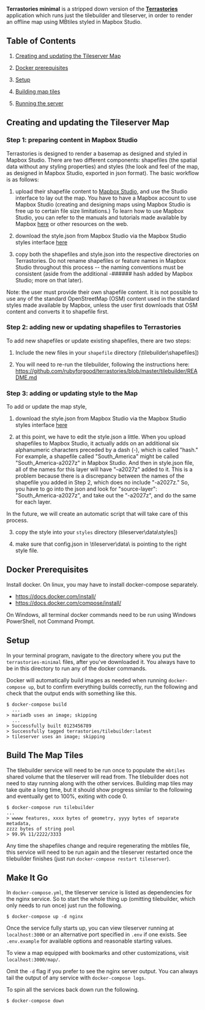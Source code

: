 **Terrastories minimal** is a stripped down version of the [**Terrastories**](http://terrastories.io) application which runs just the tilebuilder and tileserver, in order to render an offline map using MBtiles styled in Mapbox Studio. 

## Table of Contents
1. [Creating and updating the Tileserver Map](#creating-and-updating-the-tileserver-map)

2. [Docker prerequisites](#docker-prerequisites)

3. [Setup](#setup)

4. [Building map tiles](#build-the-map-tiles)

5. [Running the server](#make-it-go)

## Creating and updating the Tileserver Map
### Step 1: preparing content in Mapbox Studio

Terrastories is designed to render a basemap as designed and styled in Mapbox Studio. There are two different components: shapefiles (the spatial data without any styling properties) and styles (the look and feel of the map, as designed in Mapbox Studio, exported in json format). The basic workflow is as follows:

1) upload their shapefile content to [Mapbox Studio](https://www.mapbox.com/mapbox-studio/), and use the Studio interface to lay out the map. You have to have a Mapbox account to use Mapbox Studio (creating and designing maps using Mapbox Studio is free up to certain file size limitations.) To learn how to use Mapbox Studio, you can refer to the manuals and tutorials made available by Mapbox [here](https://www.mapbox.com/help/studio-manual-tutorials/) or other resources on the web.

2) download the style.json from Mapbox Studio via the Mapbox Studio styles interface [here](https://www.mapbox.com/studio/styles/)

3) copy both the shapefiles and style.json into the respective directories on Terrastories. Do not rename shapefiles or feature names in Mapbox Studio throughout this process -- the naming conventions must be consistent (aside from the additional -###### hash added by Mapbox Studio; more on that later).

Note: the user must provide their own shapefile content. It is not possible to use any of the standard OpenStreetMap (OSM) content used in the standard styles made available by Mapbox, unless the user first downloads that OSM content and converts it to shapefile first.

### Step 2: adding new or updating shapefiles to Terrastories

To add new shapefiles or update existing shapefiles, there are two steps:

1) Include the new files in your `shapefile` directory (\tilebuilder\shapefiles])

2) You will need to re-run the tilebuilder, following the instructions here: https://github.com/rubyforgood/terrastories/blob/master/tilebuilder/README.md

### Step 3: adding or updating style to the Map

To add or update the map style,

1) download the style.json from Mapbox Studio via the Mapbox Studio styles interface [here](https://www.mapbox.com/studio/styles/)

2) at this point, we have to edit the style.json a little. When you upload shapefiles to Mapbox Studio, it actually adds on an additional six alphanumeric characters preceded by a dash (-), which is called "hash." For example, a shapefile called "South_America" might be called "South_America-a2027z" in Mapbox Studio. And then in style.json file, all of the names for this layer will have "–a2027z" added to it. This is a problem because there is a discrepancy between the names of the shapefile you added in Step 2, which does no include "-a2027z." So, you have to go into the json and look for "source-layer": "South_America-a2027z", and take out the "-a2027z", and do the same for each layer.

In the future, we will create an automatic script that will take care of this process.

3) copy the style into your `styles` directory (tileserver\data\styles])

4) make sure that config.json in \tileserver\data\ is pointing to the right style file.

## Docker Prerequisites
Install docker. On linux, you may have to install docker-compose separately.
 - https://docs.docker.com/install/
 - https://docs.docker.com/compose/install/

On Windows, all terminal docker commands need to be run using Windows PowerShell, not Command Prompt.

## Setup
In your terminal program, navigate to the directory where you put the `terrastories-minimal` 
files, after you've downloaded it. You always have to be in this directory to run any of the docker
commands.

Docker will automatically build images as needed when running `docker-compose up`,
but to confirm everything builds correctly, run the following and check that the
output ends with something like this.
```
$ docker-compose build
  ...
> mariadb uses an image; skipping
  ...
> Successfully built 0123456789
> Successfully tagged terrastories/tilebuilder:latest
> tileserver uses an image; skipping
```

## Build The Map Tiles
The tilebuilder service will need to be run once to populate the `mbtiles`
shared volume that the tileserver will read from. The tilebuilder does not need
to stay running along with the other services. Building map tiles may take quite
a long time, but it should show progress similar to the following and eventually
get to 100%, exiting with code 0.
```
$ docker-compose run tilebuilder
...
> wwww features, xxxx bytes of geometry, yyyy bytes of separate metadata,
zzzz bytes of string pool
> 99.9% 11/2222/3333
```

Any time the shapefiles change and require regenerating the mbtiles file,
this service will need to be run again and the tileserver restarted once the
tilebuilder finishes (just run `docker-compose restart tileserver`).

## Make It Go
In `docker-compose.yml`, the tileserver service is listed
as dependencies for the nginx service. So to start the whole thing up
(omitting tilebuilder, which only needs to run once) just run the following.
```
$ docker-compose up -d nginx
```

Once the service fully starts up, you can view tileserver running at `localhost:3000`
or an alternative port specified in `.env` if one exists. See `.env.example` for
available options and reasonable starting values. 

To view a map equipped with bookmarks and other customizations, visit `localhost:3000/map/`.

Omit the `-d` flag if you prefer to see the nginx server output. You can always
tail the output of any service with `docker-compose logs`. 

To spin all the services back down run the following.
```
$ docker-compose down
```
